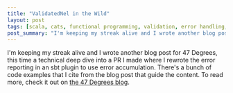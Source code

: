 ```yaml
---
title: "ValidatedNel in the Wild"
layout: post
tags: [scala, cats, functional programming, validation, error handling, code tutorials]
post_summary: "I'm keeping my streak alive and I wrote another blog post for 47 Degrees, this time a technical deep dive into a PR I made where I rewrote the error reporting in an sbt plugin to use error accumulation.  There's a bunch of code examples that I cite from the blog post that guide the content."
---
```


I'm keeping my streak alive and I wrote another blog post for 47 Degrees, this time a technical deep dive into a PR I made where I rewrote the error reporting in an sbt plugin to use error accumulation.  There's a bunch of code examples that I cite from the blog post that guide the content.  To read more, check it out on [the 47 Degrees blog](https://www.47deg.com/blog/validatedNel-in-the-wild/).  